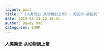 ```yaml
--- 
layout: post 
title: "《人类简史·从动物到上帝》- 尤瓦尔·赫拉利" 
date: 2019-08-31 22:16:51 
author: Dewey Mao 
categories: BOOK 
--- 
```

#### 人类简史·从动物到上帝